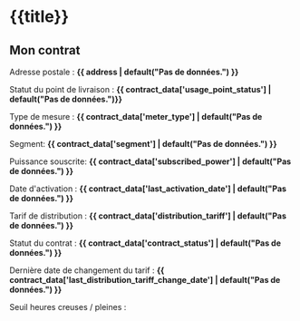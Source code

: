 # {{title}}

## Mon contrat

Adresse postale : **{{ address | default("Pas de données.") }}**

Statut du point de livraison : **{{ contract_data['usage_point_status'] | default("Pas de données.")}}**

Type de mesure : **{{ contract_data['meter_type'] | default("Pas de données.") }}**

Segment: **{{ contract_data['segment'] | default("Pas de données.") }}**

Puissance souscrite: **{{ contract_data['subscribed_power'] | default("Pas de données.") }}**

Date d'activation : **{{ contract_data['last_activation_date'] | default("Pas de données.") }}**

Tarif de distribution : **{{ contract_data['distribution_tariff'] | default("Pas de données.") }}**

Statut du contrat : **{{ contract_data['contract_status'] | default("Pas de données.") }}**

Dernière date de changement du tarif : **{{ contract_data['last_distribution_tariff_change_date'] | default("Pas de données.") }}**

Seuil heures creuses / pleines :